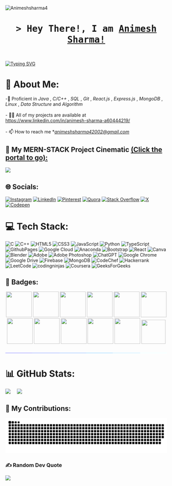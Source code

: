 <p align="left"> <img src="https://komarev.com/ghpvc/?username=suhasumukh&label=Profile%20views&color=0e75b6&style=flat" alt="Animeshsharma4" /> </p>
<h1 align="center">
        <samp>&gt; Hey There!, I am
                <b><a target="_blank" href="">Animesh Sharma!</a></b>
        </samp>
</h1>
<br>

[![Typing SVG](https://readme-typing-svg.demolab.com?font=Fira+Code&weight=700&size=45&pause=1000&random=false&width=900&height=80&lines=Enthusiastic+Full-Stack+Developer)](https://git.io/typing-svg)
# 💫 About Me:
-🌱 Proficient in *Java* , *C/C++* , *SQL* , *Git* , *React.js* , *Express.js* , *MongoDB* , *Linux* , *Data Structure* and *Algorithm*<br><br> - 👨‍💻 All of my projects are available at https://www.linkedin.com/in/animesh-sharma-a60444219/<br><br>- 📫 How to reach me **animeshsharma42002@gmail.com*

## 📜 My MERN-STACK Project Cinematic <a href="" target="_blank">(Click the portal to go):</a><br>
  
  <a href="https://personal-portfolio-blue-alpha.vercel.app/"><img id="portal" height="100" src="https://media.tenor.com/fWA2N8CPWEkAAAAi/sonic-mania.gif"></a>

## 🌐 Socials:
[![Instagram](https://img.shields.io/badge/Instagram-%23E4405F.svg?logo=Instagram&logoColor=white)](https://instagram.com/.ketan02.) [![LinkedIn](https://img.shields.io/badge/LinkedIn-%230077B5.svg?logo=linkedin&logoColor=white)](https://linkedin.com/in/ketan-sharma-a40432203) [![Pinterest](https://img.shields.io/badge/Pinterest-%23E60023.svg?logo=Pinterest&logoColor=white)](https://pinterest.com/ketansharma2005) [![Quora](https://img.shields.io/badge/Quora-%23B92B27.svg?logo=Quora&logoColor=white)](https://quora.com/profile/Ketan-Sharma-350) [![Stack Overflow](https://img.shields.io/badge/-Stackoverflow-FE7A16?logo=stack-overflow&logoColor=white)](https://stackoverflow.com/users/ketan-sharma) [![X](https://img.shields.io/badge/X-black.svg?logo=X&logoColor=white)](https://x.com/KETANSHARMA2005) [![Codepen](https://img.shields.io/badge/Codepen-000000?style=for-the-badge&logo=codepen&logoColor=white)](https://codepen.io/ketan-sharma-the-animator) 

# 💻 Tech Stack:
![C](https://img.shields.io/badge/c-%2300599C.svg?style=for-the-badge&logo=c&logoColor=white) ![C++](https://img.shields.io/badge/c++-%2300599C.svg?style=for-the-badge&logo=c%2B%2B&logoColor=white) ![HTML5](https://img.shields.io/badge/html5-%23E34F26.svg?style=for-the-badge&logo=html5&logoColor=white) ![CSS3](https://img.shields.io/badge/css3-%231572B6.svg?style=for-the-badge&logo=css3&logoColor=white) ![JavaScript](https://img.shields.io/badge/javascript-%23323330.svg?style=for-the-badge&logo=javascript&logoColor=%23F7DF1E) ![Python](https://img.shields.io/badge/python-3670A0?style=for-the-badge&logo=python&logoColor=ffdd54) ![TypeScript](https://img.shields.io/badge/typescript-%23007ACC.svg?style=for-the-badge&logo=typescript&logoColor=white) ![GithubPages](https://img.shields.io/badge/github%20pages-121013?style=for-the-badge&logo=github&logoColor=white) ![Google Cloud](https://img.shields.io/badge/GoogleCloud-%234285F4.svg?style=for-the-badge&logo=google-cloud&logoColor=white) ![Anaconda](https://img.shields.io/badge/Anaconda-%2344A833.svg?style=for-the-badge&logo=anaconda&logoColor=white) ![Bootstrap](https://img.shields.io/badge/bootstrap-%238511FA.svg?style=for-the-badge&logo=bootstrap&logoColor=white) ![React](https://img.shields.io/badge/react-%2320232a.svg?style=for-the-badge&logo=react&logoColor=%2361DAFB) ![Canva](https://img.shields.io/badge/Canva-%2300C4CC.svg?style=for-the-badge&logo=Canva&logoColor=white) ![Blender](https://img.shields.io/badge/blender-%23F5792A.svg?style=for-the-badge&logo=blender&logoColor=white) ![Adobe](https://img.shields.io/badge/adobe-%23FF0000.svg?style=for-the-badge&logo=adobe&logoColor=white) ![Adobe Photoshop](https://img.shields.io/badge/adobe%20photoshop-%2331A8FF.svg?style=for-the-badge&logo=adobe%20photoshop&logoColor=white)
![ChatGPT](https://img.shields.io/badge/chatGPT-74aa9c?style=for-the-badge&logo=openai&logoColor=white)
![Google Chrome](https://img.shields.io/badge/Google%20Chrome-4285F4?style=for-the-badge&logo=GoogleChrome&logoColor=white)
![Google Drive](https://img.shields.io/badge/Google%20Drive-4285F4?style=for-the-badge&logo=googledrive&logoColor=white)
![Firebase](https://img.shields.io/badge/firebase-a08021?style=for-the-badge&logo=firebase&logoColor=ffcd34)
![MongoDB](https://img.shields.io/badge/MongoDB-%234ea94b.svg?style=for-the-badge&logo=mongodb&logoColor=white)
![CodeChef](https://img.shields.io/badge/CodeChef-%23964B00.svg?style=for-the-badge&logo=CodeChef&logoColor=white)
![Hackerrank](https://img.shields.io/badge/-Hackerrank-2EC866?style=for-the-badge&logo=HackerRank&logoColor=white)
![LeetCode](https://img.shields.io/badge/LeetCode-000000?style=for-the-badge&logo=LeetCode&logoColor=#d16c06)
![codingninjas](https://img.shields.io/badge/coding%20ninjas-DD6620?style=for-the-badge&logo=codingninjas&logoColor=white)
![Coursera](https://img.shields.io/badge/Coursera-%230056D2.svg?style=for-the-badge&logo=Coursera&logoColor=white)
![GeeksForGeeks](https://img.shields.io/badge/GeeksforGeeks-gray?style=for-the-badge&logo=geeksforgeeks&logoColor=35914c)

## 📛 Badges:
      
<p align="center">
  
<img src="https://assets.holopin.io/eyJidWNrZXQiOiJob2xvcGluLWFzc2V0cyIsImtleSI6ImFzc2V0cy9jbDlmczZqdWgxNjI1ODA5bWkyNXAyNjRtbiIsImVkaXRzIjp7InJvdGF0ZSI6bnVsbH19" width="80px" height="80px"/>
<img src="https://assets.holopin.io/eyJidWNrZXQiOiJob2xvcGluLWFzc2V0cyIsImtleSI6ImFzc2V0cy9jbG16MW5neWQwMjM3bTN6am50c2V6Yng2IiwiZWRpdHMiOnsicm90YXRlIjpudWxsfX0=" width="80px" height="80px"/>
<img src="https://assets.holopin.io/hf2023levels/level0-blue-0-0-0.webp" width="80px" height="80px"/>
<img src="https://assets.holopin.io/hf2023levels/level1-blue-helmet-0-0.webp" width="80px" height="80px"/>
<img src="https://assets.holopin.io/hf2023levels/level2-blue-helmet-ducky-0.webp" width="80px" height="80px"/>
<img src="https://assets.holopin.io/hf2023levels/level3-blue-helmet-ducky-crocs.webp" width="80px" height="80px"/>
<img src="https://assets.holopin.io/hf2023levels/level4-blue-helmet-ducky-crocs-swarm.webp" width="80px" height="80px"/>

<img src="https://assets.holopin.io/eyJidWNrZXQiOiJob2xvcGluLWFzc2V0cyIsImtleSI6ImFzc2V0cy9jbG16ZXJwM3EzMDUwMGZsZHZ4d2JwZTdhIiwiZWRpdHMiOnsicm90YXRlIjpudWxsfX0=" width="80px" height="80px"/>
<img src="https://assets.holopin.io/eyJidWNrZXQiOiJob2xvcGluLWFzc2V0cyIsImtleSI6ImFzc2V0cy9jbG5leHg3dmUyMTcxOTN6amp0c2lvNXZqIiwiZWRpdHMiOnsicm90YXRlIjpudWxsfX0=" width="80px" height="80px"/>
<img src="https://assets.holopin.io/eyJidWNrZXQiOiJob2xvcGluLWFzc2V0cyIsImtleSI6ImFzc2V0cy9jbG15cWdyMGUwMjI1enV6amdxZmYwbmhsIiwiZWRpdHMiOnsicm90YXRlIjpudWxsfX0=" width="80px" height="80px"/>
<img src="https://assets.holopin.io/eyJidWNrZXQiOiJob2xvcGluLWFzc2V0cyIsImtleSI6ImFzc2V0cy9jbG16YzVpdWYxMDA0ODBma3V6dTBxYnpxOCIsImVkaXRzIjp7InJvdGF0ZSI6bnVsbH19" width="80px" height="80px"/>
<img src="https://dev-to-uploads.s3.amazonaws.com/uploads/badge/badge_image/206/ht-badge.png" width="75px" height="75px"/>

<br/>
</p>

<img src="https://github.com/Kavithma-Thushal/Kavithma-Thushal/blob/main/Github/break_line.gif" alt="break line">


# 📊 GitHub Stats:
<img src="https://github-readme-stats.vercel.app/api?username=Animeshsharma4&theme=omni&hide_border=false&include_all_commits=false&count_private=false" width="400">&nbsp;&nbsp;&nbsp;&nbsp;
<img src="https://github-readme-streak-stats.herokuapp.com/?user=Animeshsharma4&theme=omni&hide_border=false" width="400">
</br>

## 🐍 My Contributions:
<img src="https://raw.githubusercontent.com/ketan270/ketan270/output/snake.svg" alt="Snake animation" />


### ✍ Random Dev Quote
![](https://quotes-github-readme.vercel.app/api?type=horizontal&theme=radical)
